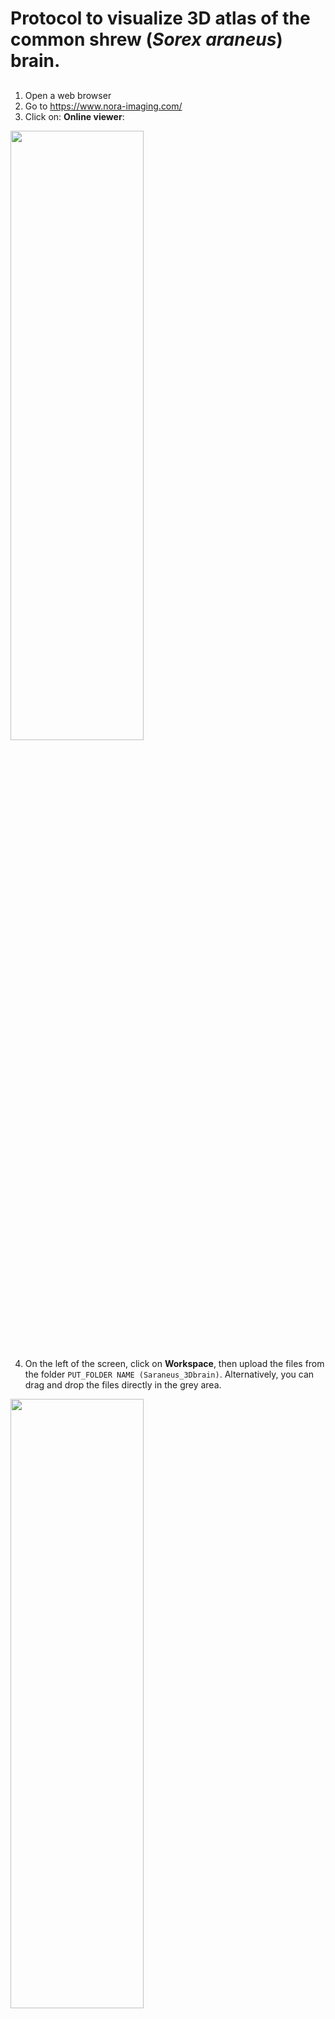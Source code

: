 # Protocol to visualize 3D atlas of the common shrew (*Sorex araneus*) brain.  
## 
1. Open a web browser  
2. Go to https://www.nora-imaging.com/  
3. Click on: **Online viewer**:  
<html>
<img src="https://user-images.githubusercontent.com/111133332/201051766-e75382ea-7b76-4193-881d-4ceea29b7571.png" width=65% height=50%>
</html>  
  
4. On the left of the screen, click on **Workspace**, then upload the files from the folder ``PUT_FOLDER NAME (Saraneus_3Dbrain)``.   Alternatively, you can drag and drop the files directly in the grey area.  
<html>
<img src="https://user-images.githubusercontent.com/111133332/201051392-13bf7b97-2bc5-4419-b9f7-b9b54b7ecf67.png" width=65% height=50%>
</html>  
  
5. Once the files are uploaded, you can drop them on the right part of the screen to visualize them: select from the list ``postmortem_rare.nii.gz``, drag it and drop it to ``drop as orthoview``  
<img src="https://user-images.githubusercontent.com/111133332/201112329-1197d875-286e-4831-9ae2-f5abb26c499b.png" width=65% height=50%>  
  
6. You should now have the orthogonal projection of the common shrew brain. You can navigate thought the slices from each quadrant by scrolling with the mouse wheel, or by clicking the two arrows and then selecting the slice. Note that the motion on one quadrant will automatically set the corrected position in the other quadrants.  
<html>
<img src="https://user-images.githubusercontent.com/111133332/201111086-e4a01c5d-a115-4794-9fc3-3cc2b2b5128c.png">
</html>  
7. Now you can add the different brain regions on top of the scans. From the workspace, select one region of interest and drag it to one of the quadrant, then drop it over ``drop as overlay - drop as orthoview`` :  
8. 
9. 
